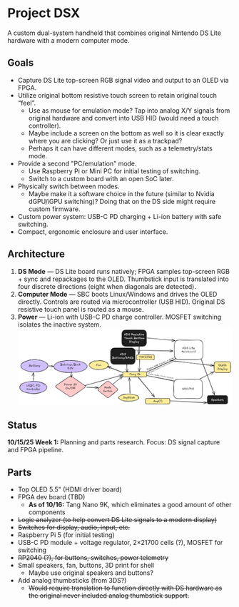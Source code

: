 # Project DSX

A custom dual-system handheld that combines original Nintendo DS Lite hardware with a modern computer mode.

## Goals
- Capture DS Lite top-screen RGB signal video and output to an OLED via FPGA.
- Utilize original bottom resistive touch screen to retain original touch “feel”.
  - Use as mouse for emulation mode? Tap into analog X/Y signals from original hardware and convert into USB HID (would need a touch controller).
  - Maybe include a screen on the bottom as well so it is clear exactly where you are clicking? Or just use it as a trackpad?
  - Perhaps it can have different modes, such as a telemetry/stats mode.
- Provide a second "PC/emulation" mode.
  - Use Raspberry Pi or Mini PC for initial testing of switching.
  - Switch to a custom board with an open SoC later.
- Physically switch between modes.
  - Maybe make it a software choice in the future (similar to Nvidia dGPU/iGPU switching)? Doing that on the DS side might require custom firmware.
- Custom power system: USB-C PD charging + Li-ion battery with safe switching.
- Compact, ergonomic enclosure and user interface.

## Architecture
1. **DS Mode** — DS Lite board runs natively; FPGA samples top-screen RGB + sync and repackages to the OLED. Thumbstick input is translated into four discrete directions (eight when diagonals are detected).
2. **Computer Mode** — SBC boots Linux/Windows and drives the OLED directly. Controls are routed via microcontroller (USB HID). Original DS resistive touch panel is routed as a mouse.
3. **Power** — Li-ion with USB-C PD charge controller. MOSFET switching isolates the inactive system.
![Current Schematic](https://github.com/canersaka/projectdsx/blob/main/hardware/schematics/Second%20Schematic%20Draft.png)
## Status
**10/15/25 Week 1:** Planning and parts research. Focus: DS signal capture and FPGA pipeline.

## Parts
- Top OLED 5.5" (HDMI driver board)
- FPGA dev board (TBD)
  - **As of 10/16:** Tang Nano 9K, which eliminates a good amount of other components
- ~~Logic analyzer (to help convert DS Lite signals to a modern display)~~
- ~~Switches for display, audio, input, etc.~~
- Raspberry Pi 5 (for initial testing)
- USB-C PD module + voltage regulator, 2×21700 cells (?), MOSFET for switching
- ~~RP2040 (?), for buttons, switches, power telemetry~~
- Small speakers, fan, buttons, 3D print for shell  
  - Maybe use original speakers and buttons?
- Add analog thumbsticks (from 3DS?)  
  - ~~Would require translation to function directly with DS hardware as the original never included analog thumbstick support.~~

